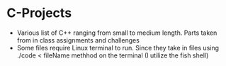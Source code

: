 # C-Projects
- Various list of C++ ranging from small to medium length. Parts taken from in class assignments and challenges
- Some files require Linux terminal to run. Since they take in files using ./code < fileName methhod on the terminal (I utilize the fish shell)
